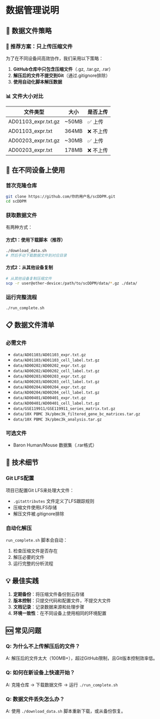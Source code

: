 # 数据管理说明

## 📁 数据文件策略

### 🎯 推荐方案：只上传压缩文件

为了在不同设备间高效协作，我们采用以下策略：

1. **GitHub仓库中只包含压缩文件**（.gz, .tar.gz, .rar）
2. **解压后的文件不提交到Git**（通过.gitignore排除）
3. **使用自动化脚本解压数据**

### 📊 文件大小对比

| 文件类型 | 大小 | 是否上传 |
|---------|------|----------|
| AD01103_expr.txt.gz | ~50MB | ✅ 上传 |
| AD01103_expr.txt | 364MB | ❌ 不上传 |
| AD00203_expr.txt.gz | ~30MB | ✅ 上传 |
| AD00203_expr.txt | 178MB | ❌ 不上传 |

## 🚀 在不同设备上使用

### 首次克隆仓库
```bash
git clone https://github.com/你的用户名/scDDPM.git
cd scDDPM
```

### 获取数据文件
有两种方式：

#### 方式1：使用下载脚本（推荐）
```bash
./download_data.sh
# 然后手动下载数据文件到对应目录
```

#### 方式2：从其他设备复制
```bash
# 从其他设备复制压缩文件
scp -r user@other-device:/path/to/scDDPM/data/*.gz ./data/
```

### 运行完整流程
```bash
./run_complete.sh
```

## 📋 数据文件清单

### 必需文件
- `data/AD01103/AD01103_expr.txt.gz`
- `data/AD01103/AD01103_cell_label.txt.gz`
- `data/AD00202/AD00202_expr.txt.gz`
- `data/AD00202/AD00202_cell_label.txt.gz`
- `data/AD00203/AD00203_expr.txt.gz`
- `data/AD00203/AD00203_cell_label.txt.gz`
- `data/AD00204/AD00204_expr.txt.gz`
- `data/AD00204/AD00204_cell_label.txt.gz`
- `data/AD00401/AD00401_expr.txt.gz`
- `data/AD00401/AD00401_cell_label.txt.gz`
- `data/GSE119911/GSE119911_series_matrix.txt.gz`
- `data/10X PBMC 3k/pbmc3k_filtered_gene_bc_matrices.tar.gz`
- `data/10X PBMC 3k/pbmc3k_analysis.tar.gz`

### 可选文件
- Baron Human/Mouse 数据集（.rar格式）

## 🔧 技术细节

### Git LFS配置
项目已配置Git LFS来处理大文件：
- `.gitattributes` 文件定义了LFS跟踪规则
- 压缩文件使用LFS存储
- 解压文件被.gitignore排除

### 自动化解压
`run_complete.sh` 脚本会自动：
1. 检查压缩文件是否存在
2. 解压必要的文件
3. 运行完整的分析流程

## 💡 最佳实践

1. **定期备份**：将压缩文件备份到云存储
2. **版本控制**：只提交代码和配置文件，不提交大文件
3. **文档记录**：记录数据来源和处理步骤
4. **环境一致性**：在不同设备上使用相同的环境配置

## 🆘 常见问题

### Q: 为什么不上传解压后的文件？
A: 解压后的文件太大（100MB+），超过GitHub限制，且Git版本控制效率低。

### Q: 如何在新设备上快速开始？
A: 克隆仓库 → 下载数据文件 → 运行 `./run_complete.sh`

### Q: 数据文件丢失怎么办？
A: 使用 `./download_data.sh` 脚本重新下载，或从备份恢复。 